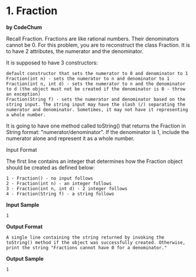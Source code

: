 # 1. Fraction

**by CodeChum**

Recall Fraction. Fractions are like rational numbers. Their denominators cannot be 0. For this problem, you are to reconstruct the class Fraction. It is to have 2 attributes, the numerator and the denominator.


It is supposed to have 3 constructors:

    default constructor that sets the numerator to 0 and denominator to 1
    Fraction(int n) - sets the numerator to n and denominator to 1
    Fraction(int n, int d) - sets the numerator to n and the denominator to d (the object must not be created if the denominator is 0 - throw an exception)
    Fraction(String f) - sets the numerator and denominator based on the string input. The string input may have the slash (/) separating the numerator and denominator. Sometimes, it may not have it representing a whole number.


It is going to have one method called toString() that returns the Fraction in String format: "numerator/denominator". If the denominator is 1, include the numerator alone and represent it as a whole number.

Input Format

The first line contains an integer that determines how the Fraction object should be created as defined below:

    1 - Fraction() - no input follows
    2 - Fraction(int n) - an integer follows
    3 - Fraction(int n, int d) - 2 integer follows
    4 - Fraction(String f) - a string follows

**Input Sample**

    1

**Output Format**

    A single line containing the string returned by invoking the toString() method if the object was successfully created. Otherwise, print the string "Fractions cannot have 0 for a denominator."

**Output Sample**

    1